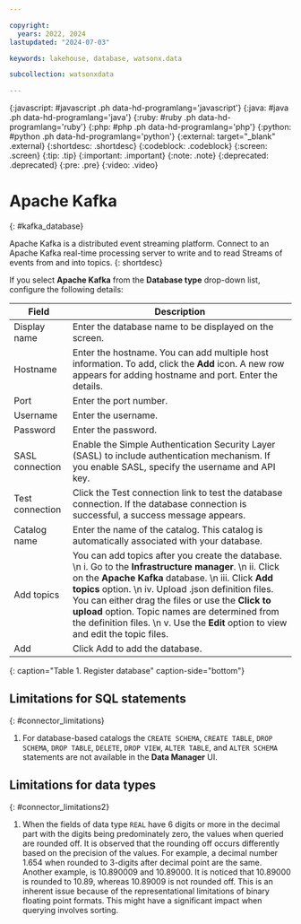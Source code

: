 ```yaml
---

copyright:
  years: 2022, 2024
lastupdated: "2024-07-03"

keywords: lakehouse, database, watsonx.data

subcollection: watsonxdata

---
```


{:javascript: #javascript .ph data-hd-programlang='javascript'}
{:java: #java .ph data-hd-programlang='java'}
{:ruby: #ruby .ph data-hd-programlang='ruby'}
{:php: #php .ph data-hd-programlang='php'}
{:python: #python .ph data-hd-programlang='python'}
{:external: target="_blank" .external}
{:shortdesc: .shortdesc}
{:codeblock: .codeblock}
{:screen: .screen}
{:tip: .tip}
{:important: .important}
{:note: .note}
{:deprecated: .deprecated}
{:pre: .pre}
{:video: .video}

# Apache Kafka
{: #kafka_database}

Apache Kafka is a distributed event streaming platform. Connect to an Apache Kafka real-time processing server to write and to read Streams of events from and into topics.
{: shortdesc}


 If you select **Apache Kafka** from the **Database type** drop-down list, configure the following details:

 | Field           | Description        |
 |------------------|--------------------|
 | Display name    | Enter the database name to be displayed on the screen. |
 | Hostname            | Enter the hostname. You can add multiple host information. To add, click the **Add** icon. A new row appears for adding hostname and port. Enter the details.  |
 | Port             | Enter the port number. |
 | Username           | Enter the  username.  |
 | Password           | Enter the password.  |
 | SASL connection   | Enable the Simple Authentication Security Layer (SASL) to include authentication mechanism. If you enable SASL, specify the username and API key.|
 | Test connection     | Click the Test connection link to test the database connection. If the database connection is successful, a success message appears.|
 | Catalog name | Enter the name of the catalog. This catalog is automatically associated with your database. |
 | Add topics    | You can add topics after you create the database.  \n i. Go to the **Infrastructure manager**. \n ii. Click on the **Apache Kafka** database. \n iii. Click **Add topics** option. \n iv. Upload .json definition files. You can either drag the files or use the **Click to upload** option. Topic names are determined from the definition files. \n v. Use the **Edit** option to view and edit the topic files.|
 | Add | Click Add to add the database. |
 {: caption="Table 1. Register database" caption-side="bottom"}


## Limitations for SQL statements
{: #connector_limitations}

1. For database-based catalogs the `CREATE SCHEMA`, `CREATE TABLE`, `DROP SCHEMA`, `DROP TABLE`, `DELETE`, `DROP VIEW`, `ALTER TABLE`, and `ALTER SCHEMA` statements are not available in the **Data Manager** UI.

## Limitations for data types
{: #connector_limitations2}

1. When the fields of data type `REAL` have 6 digits or more in the decimal part with the digits being predominately zero, the values when queried are rounded off. It is observed that the rounding off occurs differently based on the precision of the values. For example, a decimal number 1.654 when rounded to 3-digits after decimal point are the same. Another example, is 10.890009 and 10.89000. It is noticed that 10.89000 is rounded to 10.89, whereas 10.89009 is not rounded off. This is an inherent issue because of the representational limitations of binary floating point formats. This might have a significant impact when querying involves sorting.
